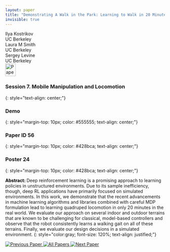 ```yaml
---
layout: paper
title: "Demonstrating A Walk in the Park: Learning to Walk in 20 Minutes With Model-Free Reinforcement Learning"
invisible: true
---
```

<div class="paper-authors">
<div class="paper-author-box">
    <div class="paper-author-name">Ilya Kostrikov</div>
    <div class="paper-author-uni">UC Berkeley</div>
</div>
<div class="paper-author-box">
    <div class="paper-author-name">Laura M Smith</div>
    <div class="paper-author-uni">UC Berkeley</div>
</div>
<div class="paper-author-box">
    <div class="paper-author-name">Sergey Levine</div>
    <div class="paper-author-uni">UC Berkeley</div>
</div>

</div><div class="paper-pdf">
<div> <a href="http://www.roboticsproceedings.org/rss19/p056.pdf"><img src="{{ site.baseurl }}/images/paper_link.png" alt="Paper Website" width = "33"  height = "40"/></a> </div>
</div>

### Session 7. Mobile Manipulation and Locomotion
{: style="text-align: center;"}

### Demo
{: style="margin-top: 10px; color: #555555; text-align: center;"}

### Paper ID 56
{: style="margin-top: 10px; color: #428bca; text-align: center;"}

### Poster 24
{: style="margin-top: 10px; color: #428bca; text-align: center;"}

<b style="color: black;">Abstract: </b>Deep reinforcement learning is a promising approach to learning policies in unstructured environments. Due to its sample inefficiency, though, deep RL applications have primarily focused on simulated environments. In this work, we demonstrate that the recent advancements in machine learning algorithms and libraries combined with careful MDP formulation lead to learning quadruped locomotion in only 20 minutes in the real world. We evaluate our approach on several indoor and outdoor terrains that are known to be challenging for classical, model-based controllers and observe that the robot consistently learns a walking gait on all of these terrains. Finally, we evaluate our design decisions in a simulated environment.
{: style="color:gray; font-size: 120%; text-align: justified;"}


<div class="paper-menu">
<a href="{{ site.baseurl }}/program/papers/055/"> <img src="{{ site.baseurl }}/images/previous_paper_icon.png" alt="Previous Paper" title="Previous Paper"/> </a>
<a href="{{ site.baseurl }}/program/papers"><img src="{{ site.baseurl }}/images/overview_icon.png" alt="All Papers" title="All Papers"/> </a>
<a href="{{ site.baseurl }}/program/papers/057/"> <img src="{{ site.baseurl }}/images/next_paper_icon.png" alt="Next Paper" title="Next Paper"/> </a>

</div>
